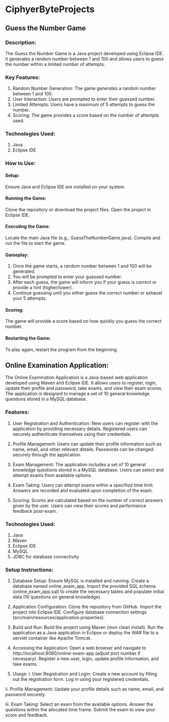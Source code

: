 # CiphyerByteProjects

## Guess the Number Game
### Description:
The Guess the Number Game is a Java project developed using Eclipse IDE. It generates a random number between 1 and 100 and allows users to guess the number within a limited number of attempts.

### Key Features:
1. Random Number Generation: The game generates a random number between 1 and 100.
2. User Interaction: Users are prompted to enter their guessed number.
3. Limited Attempts: Users have a maximum of 5 attempts to guess the number.
4. Scoring: The game provides a score based on the number of attempts used.

### Technologies Used:
1. Java
2. Eclipse IDE

### How to Use:
#### Setup:
Ensure Java and Eclipse IDE are installed on your system.

#### Running the Game:
Clone the repository or download the project files.
Open the project in Eclipse IDE.

#### Executing the Game:
Locate the main Java file (e.g., GuessTheNumberGame.java).
Compile and run the file to start the game.

#### Gameplay:
1. Once the game starts, a random number between 1 and 100 will be generated.
2. You will be prompted to enter your guessed number.
3. After each guess, the game will inform you if your guess is correct or provide a hint (higher/lower).
4. Continue guessing until you either guess the correct number or exhaust your 5 attempts.

#### Scoring:
The game will provide a score based on how quickly you guess the correct number.

#### Restarting the Game:
To play again, restart the program from the beginning.


## Online Examination Application:
The Online Examination Application is a Java-based web application developed using Maven and Eclipse IDE. It allows users to register, login, update their profile and password, take exams, and view their exam scores. The application is designed to manage a set of 10 general knowledge questions stored in a MySQL database.

### Features:
1. User Registration and Authentication: New users can register with the application by providing necessary details. Registered users can securely authenticate themselves using their credentials.

2. Profile Management: Users can update their profile information such as name, email, and other relevant details. Passwords can be changed securely through the application.

3. Exam Management: The application includes a set of 10 general knowledge questions stored in a MySQL database. Users can select and attempt exams from available options.

4. Exam Taking: Users can attempt exams within a specified time limit. Answers are recorded and evaluated upon completion of the exam.

5. Scoring: Scores are calculated based on the number of correct answers given by the user. Users can view their scores and performance feedback post-exam.

### Technologies Used: 
1. Java
2. Maven
3. Eclipse IDE
4. MySQL
5. JDBC for database connectivity

### Setup Instructions:
1. Database Setup:
Ensure MySQL is installed and running.
Create a database named online_exam_app.
Import the provided SQL schema (online_exam_app.sql) to create the necessary tables and populate initial data (10 questions on general knowledge).

2. Application Configuration:
Clone the repository from GitHub.
Import the project into Eclipse IDE.
Configure database connection settings (src/main/resources/application.properties).

3. Build and Run:
Build the project using Maven (mvn clean install).
Run the application as a Java application in Eclipse or deploy the WAR file to a servlet container like Apache Tomcat.

4. Accessing the Application:
Open a web browser and navigate to http://localhost:8080/online-exam-app (adjust port number if necessary).
Register a new user, login, update profile information, and take exams.

5. Usage:
i. User Registration and Login:
Create a new account by filling out the registration form.
Log in using your registered credentials.

ii. Profile Management:
Update your profile details such as name, email, and password securely.

iii. Exam Taking:
Select an exam from the available options.
Answer the questions within the allocated time frame.
Submit the exam to view your score and feedback.
